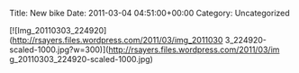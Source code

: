 Title: New bike
Date: 2011-03-04 04:51:00+00:00
Category: Uncategorized

  
[![Img_20110303_224920](http://rsayers.files.wordpress.com/2011/03/img_2011030
3_224920-scaled-1000.jpg?w=300)](http://rsayers.files.wordpress.com/2011/03/im
g_20110303_224920-scaled-1000.jpg)

